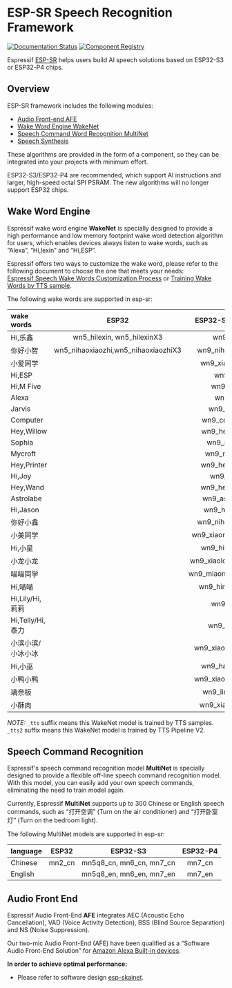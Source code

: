 # ESP-SR Speech Recognition Framework

[![Documentation Status](./docs/_static/sr_doc_latest.svg)](https://docs.espressif.com/projects/esp-sr/en/latest/esp32s3/index.html)
[![Component Registry](https://components.espressif.com/components/espressif/esp-sr/badge.svg)](https://components.espressif.com/components/espressif/esp-sr)

Espressif [ESP-SR](https://github.com/espressif/esp-sr) helps users build AI speech solutions based on ESP32-S3 or ESP32-P4 chips.

Overview
--------

ESP-SR framework includes the following modules:

* [Audio Front-end AFE](https://docs.espressif.com/projects/esp-sr/en/latest/esp32s3/audio_front_end/README.html)
* [Wake Word Engine WakeNet](https://docs.espressif.com/projects/esp-sr/en/latest/esp32s3/wake_word_engine/README.html)
* [Speech Command Word Recognition MultiNet](https://docs.espressif.com/projects/esp-sr/en/latest/esp32s3/speech_command_recognition/README.html)
* [Speech Synthesis](https://docs.espressif.com/projects/esp-sr/en/latest/esp32s3/speech_synthesis/readme.html)

These algorithms are provided in the form of a component, so they can be integrated into your projects with minimum effort.

ESP32-S3/ESP32-P4 are recommended, which support AI instructions and larger, high-speed octal SPI PSRAM.
The new algorithms will no longer support ESP32 chips.


## Wake Word Engine

Espressif wake word engine **WakeNet** is specially designed to provide a high performance and low memory footprint wake word detection algorithm for users, which enables devices always listen to wake words, such as “Alexa”, “Hi,lexin” and “Hi,ESP”.

Espressif offers two ways to customize the wake word, please refer to the following document to choose the one that meets your needs:   
[Espressif Speech Wake Words Customization Process](https://docs.espressif.com/projects/esp-sr/en/latest/esp32s3/wake_word_engine/ESP_Wake_Words_Customization.html) or [Training Wake Words by TTS sample](https://github.com/espressif/esp-sr/issues/88).

The following wake words are supported in esp-sr:

|wake words       |                 ESP32                 |  ESP32-S3/ESP32-P4     | 
|:--------------- | :------------------------------------:| :---------------------:| 
|Hi,乐鑫           |  wn5_hilexin, wn5_hilexinX3           | wn9_hilexin            | 
|你好小智          |  wn5_nihaoxiaozhi,wn5_nihaoxiaozhiX3   | wn9_nihaoxiaozhi_tts   |
|小爱同学          |                                        | wn9_xiaoaitongxue      | 
|Hi,ESP           |                                        | wn9_hiesp              | 
|Hi,M Five        |                                        | wn9_himfive            | 
|Alexa            |                                        | wn9_alexa              | 
|Jarvis           |                                        | wn9_jarvis_tts         | 
|Computer         |                                        | wn9_computer_tts       |
|Hey,Willow       |                                        | wn9_heywillow_tts      | 
|Sophia           |                                        | wn9_sophia_tts         |
|Mycroft          |                                        | wn9_mycroft_tts        |
|Hey,Printer      |                                        | wn9_heyprinter_tts     |
|Hi,Joy           |                                        | wn9_hijoy_tts          |
|Hey,Wand         |                                        | wn9_heywanda_tts       |
|Astrolabe        |                                        | wn9_astrolabe_tts      |
|Hi,Jason         |                                        | wn9_hijason_tts2       |
|你好小鑫         |                                        | wn9_nihaoxiaoxin_tts   |
|小美同学         |                                        | wn9_xiaomeitongxue_tts |
|Hi,小星          |                                        | wn9_hixiaoxing_tts     |
|小龙小龙         |                                        | wn9_xiaolongxiaolong_tts    |
|喵喵同学         |                                        | wn9_miaomiaotongxue_tts|
|Hi,喵喵          |                                        | wn9_himiaomiao_tts     |
|Hi,Lily/Hi,莉莉  |                                        | wn9_hilili_tts         |
|Hi,Telly/Hi,泰力 |                                        | wn9_hitelly_tts        |
|小滨小滨/小冰小冰|                                        | wn9_xiaobinxiaobin_tts |
|Hi,小巫          |                                        | wn9_haixiaowu_tts      |
|小鸭小鸭         |                                        | wn9_xiaoyaxiaoya_tts2  |
|璃奈板           |                                        | wn9_linaiban_tts2      |
|小酥肉           |                                        | wn9_xiaosurou_tts2      |

*NOTE:* `_tts` suffix means this WakeNet model is trained by TTS samples. `_tts2` suffix means this WakeNet model is trained by TTS Pipeline V2.

## Speech Command Recognition

Espressif's speech command recognition model **MultiNet** is specially designed to provide a flexible off-line speech command recognition model. With this model, you can easily add your own speech commands, eliminating the need to train model again. 

Currently, Espressif **MultiNet** supports up to 300 Chinese or English speech commands, such as “打开空调” (Turn on the air conditioner) and “打开卧室灯” (Turn on the bedroom light).

The following MultiNet models are supported in esp-sr:  

|language         |           ESP32            |         ESP32-S3              |          ESP32-P4             | 
|:--------------- | :-------------------------:| :----------------------------:| :----------------------------:|
|Chinese          | mn2_cn                     | mn5q8_cn, mn6_cn, mn7_cn      |  mn7_cn                       |
|English          |                            | mn5q8_en, mn6_en, mn7_en      |  mn7_en                       |

## Audio Front End

Espressif Audio Front-End **AFE** integrates AEC (Acoustic Echo Cancellation), VAD (Voice Activity Detection), BSS (Blind Source Separation) and NS (Noise Suppression).

Our two-mic Audio Front-End (AFE) have been qualified as a “Software Audio Front-End Solution” for [Amazon Alexa Built-in devices](https://developer.amazon.com/en-US/alexa/solution-providers/dev-kits#software-audio-front-end-dev-kits).


**In order to achieve optimal performance:**

* Please refer to software design [esp-skainet](https://github.com/espressif/esp-skainet).

